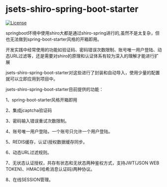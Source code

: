 # jsets-shiro-spring-boot-starter

[![License](https://img.shields.io/badge/license-Apache%202-4EB1BA.svg)](https://www.apache.org/licenses/LICENSE-2.0.html)

springboot环境中使用shiro大都是通过shiro-spring进行的,虽然不是太复杂，但也无法做到spring-boot-starter风格的开箱即用。

开发实践中经常使用的功能如验证码、密码错误次数限制、账号唯一用户登陆、动态URL过滤等，还是需要对shiro的原理和认证体系有较为深入的理解才能进行扩展

jsets-shiro-spring-boot-starter对这些进行了封装和自动导入，使用少量的配置就可以立即应用到项目中。

jsets-shiro-spring-boot-starter目前提供的功能：

1、spring-boot-starter风格开箱即用

2、集成jcaptcha验证码

3、密码输入错误重试次数限制。

4、账号唯一用户登陆，一个账号只允许一个用户登陆。

5、REDIS缓存，认证\授权数据缓存同步。

6、动态URL过滤规则。

7、无状态认证授权，共存有状态和无状态两种鉴权方式，支持JWT(JSON WEB TOKEN)、HMAC(哈希消息认证码)两种协议。

8、在线SESSION管理。
